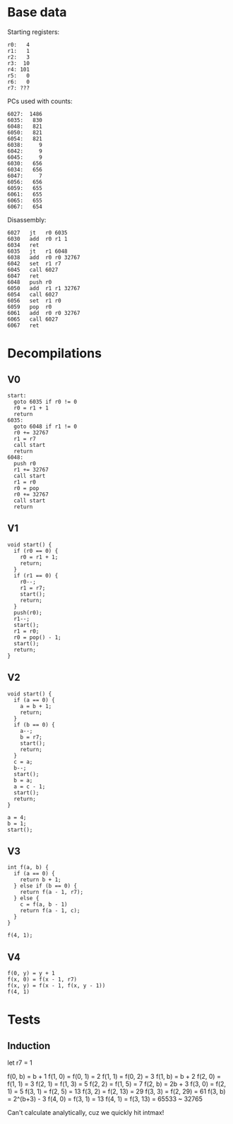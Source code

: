 # Base data

Starting registers:

```
r0:   4
r1:   1
r2:   3
r3:  10
r4: 101
r5:   0
r6:   0
r7: ???
```

PCs used with counts:
```
6027:  1486
6035:   830
6048:   821
6050:   821
6054:   821
6038:     9
6042:     9
6045:     9
6030:   656
6034:   656
6047:     7
6056:   656
6059:   655
6061:   655
6065:   655
6067:   654
```

Disassembly:
```
6027   jt   r0 6035
6030   add  r0 r1 1
6034   ret  
6035   jt   r1 6048
6038   add  r0 r0 32767
6042   set  r1 r7
6045   call 6027
6047   ret  
6048   push r0
6050   add  r1 r1 32767
6054   call 6027
6056   set  r1 r0
6059   pop  r0
6061   add  r0 r0 32767
6065   call 6027
6067   ret  
```
# Decompilations

## V0

```
start:
  goto 6035 if r0 != 0
  r0 = r1 + 1
  return
6035:
  goto 6048 if r1 != 0
  r0 += 32767
  r1 = r7
  call start
  return
6048:
  push r0
  r1 += 32767
  call start
  r1 = r0
  r0 = pop
  r0 += 32767
  call start
  return
```

## V1

```
void start() {
  if (r0 == 0) {
    r0 = r1 + 1;
    return;
  }
  if (r1 == 0) {
    r0--;
    r1 = r7;
    start();
    return;
  }
  push(r0);
  r1--;
  start();
  r1 = r0;
  r0 = pop() - 1;
  start();
  return;
}
```

## V2

```
void start() {
  if (a == 0) {
    a = b + 1;
    return;
  }
  if (b == 0) {
    a--;
    b = r7;
    start();
    return;
  }
  c = a;
  b--;
  start();
  b = a;
  a = c - 1;
  start();
  return;
}

a = 4;
b = 1;
start();
```

## V3

```
int f(a, b) {
  if (a == 0) {
    return b + 1;
  } else if (b == 0) {
    return f(a - 1, r7);
  } else {
    c = f(a, b - 1)
    return f(a - 1, c);
  }
}

f(4, 1);
```

## V4

```
f(0, y) = y + 1
f(x, 0) = f(x - 1, r7)
f(x, y) = f(x - 1, f(x, y - 1))
f(4, 1)
```

# Tests

## Induction

let r7 = 1

f(0, b) = b + 1
f(1, 0) = f(0, 1) = 2
f(1, 1) = f(0, 2) = 3
f(1, b) = b + 2
f(2, 0) = f(1, 1) = 3
f(2, 1) = f(1, 3) = 5
f(2, 2) = f(1, 5) = 7
f(2, b) = 2b + 3
f(3, 0) = f(2, 1) = 5
f(3, 1) = f(2, 5) = 13
f(3, 2) = f(2, 13) = 29
f(3, 3) = f(2, 29) = 61
f(3, b) = 2^(b+3) - 3
f(4, 0) = f(3, 1) = 13
f(4, 1) = f(3, 13) = 65533 ~ 32765

Can't calculate analytically, cuz we quickly hit intmax!
